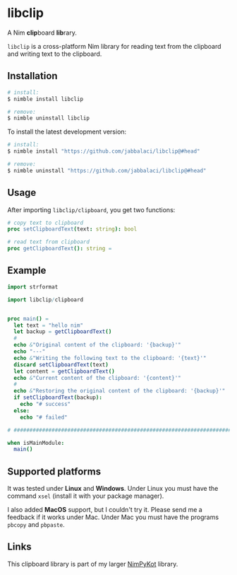 # libclip

A Nim **clip**board **lib**rary.

`libclip` is a cross-platform Nim library for reading text from the clipboard and writing text to the clipboard.

## Installation

```bash
# install:
$ nimble install libclip

# remove:
$ nimble uninstall libclip
```

To install the latest development version:

```bash
# install:
$ nimble install "https://github.com/jabbalaci/libclip@#head"

# remove:
$ nimble uninstall "https://github.com/jabbalaci/libclip@#head"
```

## Usage

After importing `libclip/clipboard`, you get two
functions:

```nim
# copy text to clipboard
proc setClipboardText(text: string): bool

# read text from clipboard
proc getClipboardText(): string =
```

## Example

```nim
import strformat

import libclip/clipboard


proc main() =
  let text = "hello nim"
  let backup = getClipboardText()
  #
  echo &"Original content of the clipboard: '{backup}'"
  echo "---"
  echo &"Writing the following text to the clipboard: '{text}'"
  discard setClipboardText(text)
  let content = getClipboardText()
  echo &"Current content of the clipboard: '{content}'"
  #
  echo &"Restoring the original content of the clipboard: '{backup}'"
  if setClipboardText(backup):
    echo "# success"
  else:
    echo "# failed"

# ############################################################################

when isMainModule:
  main()
```

## Supported platforms

It was tested under **Linux** and **Windows**. Under Linux
you must have the command `xsel` (install it with your
package manager).

I also added **MacOS** support, but I couldn't try it.
Please send me a feedback if it works under Mac.
Under Mac you must have the programs `pbcopy` and
`pbpaste`.

## Links

This clipboard library is part of my larger
[NimPyKot](https://github.com/jabbalaci/nimpykot) library.
